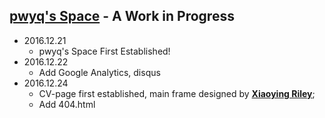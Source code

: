 ## [pwyq's Space](https://pwyq.github.io/) - A Work in Progress

* 2016.12.21 
  * pwyq's Space First Established!
* 2016.12.22 
  * Add Google Analytics, disqus
* 2016.12.24 
  * CV-page first established, main frame designed by __<a href="http://themes.3rdwavemedia.com/" target="_blank">Xiaoying Riley</a>__;
  * Add 404.html
